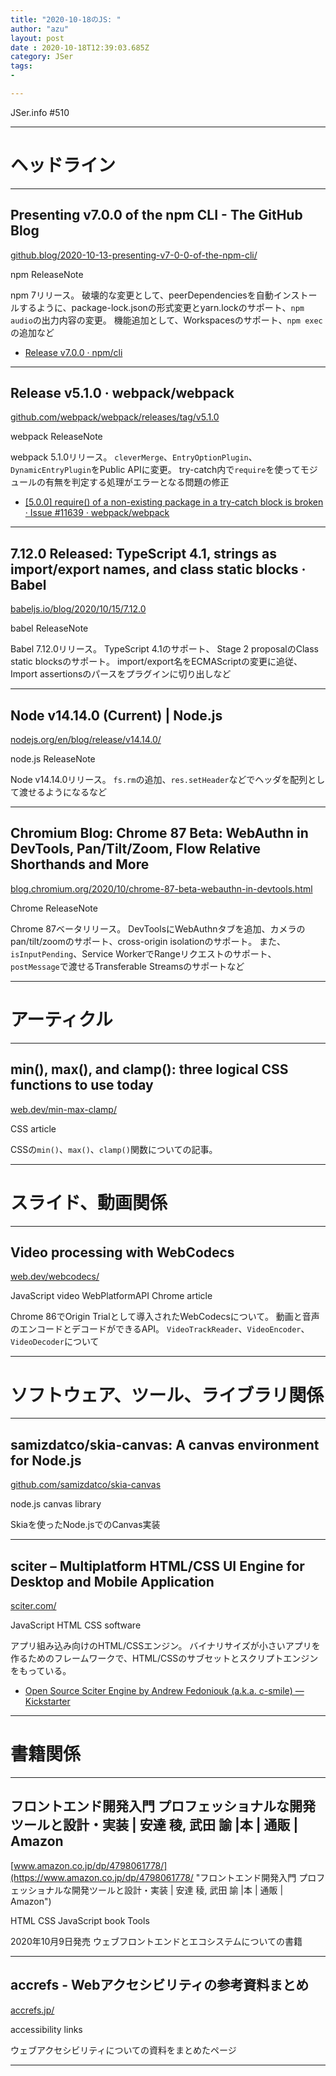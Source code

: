 ```yaml
---
title: "2020-10-18のJS: "
author: "azu"
layout: post
date : 2020-10-18T12:39:03.685Z
category: JSer
tags:
-

---
```


JSer.info #510

----

<h1 class="site-genre">ヘッドライン</h1>

----

## Presenting v7.0.0 of the npm CLI - The GitHub Blog
[github.blog/2020-10-13-presenting-v7-0-0-of-the-npm-cli/](https://github.blog/2020-10-13-presenting-v7-0-0-of-the-npm-cli/ "Presenting v7.0.0 of the npm CLI - The GitHub Blog")
<p class="jser-tags jser-tag-icon"><span class="jser-tag">npm</span> <span class="jser-tag">ReleaseNote</span></p>

npm 7リリース。
破壊的な変更として、peerDependenciesを自動インストールするように、package-lock.jsonの形式変更とyarn.lockのサポート、`npm audio`の出力内容の変更。
機能追加として、Workspacesのサポート、`npm exec`の追加など

- [Release v7.0.0 · npm/cli](https://github.com/npm/cli/releases/tag/v7.0.0 "Release v7.0.0 · npm/cli")

----

## Release v5.1.0 · webpack/webpack
[github.com/webpack/webpack/releases/tag/v5.1.0](https://github.com/webpack/webpack/releases/tag/v5.1.0 "Release v5.1.0 · webpack/webpack")
<p class="jser-tags jser-tag-icon"><span class="jser-tag">webpack</span> <span class="jser-tag">ReleaseNote</span></p>

webpack 5.1.0リリース。
`cleverMerge`、`EntryOptionPlugin`、`DynamicEntryPlugin`をPublic APIに変更。
try-catch内で`require`を使ってモジュールの有無を判定する処理がエラーとなる問題の修正

- [\[5.0.0\] require() of a non-existing package in a try-catch block is broken · Issue #11639 · webpack/webpack](https://github.com/webpack/webpack/issues/11639 "\[5.0.0\] require() of a non-existing package in a try-catch block is broken · Issue #11639 · webpack/webpack")

----

## 7.12.0 Released: TypeScript 4.1, strings as import/export names, and class static blocks · Babel
[babeljs.io/blog/2020/10/15/7.12.0](https://babeljs.io/blog/2020/10/15/7.12.0 "7.12.0 Released: TypeScript 4.1, strings as import/export names, and class static blocks · Babel")
<p class="jser-tags jser-tag-icon"><span class="jser-tag">babel</span> <span class="jser-tag">ReleaseNote</span></p>

Babel 7.12.0リリース。
TypeScript 4.1のサポート、
Stage 2 proposalのClass static blocksのサポート。
import/export名をECMAScriptの変更に追従、Import assertionsのパースをプラグインに切り出しなど


----

## Node v14.14.0 (Current) | Node.js
[nodejs.org/en/blog/release/v14.14.0/](https://nodejs.org/en/blog/release/v14.14.0/ "Node v14.14.0 (Current) | Node.js")
<p class="jser-tags jser-tag-icon"><span class="jser-tag">node.js</span> <span class="jser-tag">ReleaseNote</span></p>

Node v14.14.0リリース。
`fs.rm`の追加、`res.setHeader`などでヘッダを配列として渡せるようになるなど


----

## Chromium Blog: Chrome 87 Beta: WebAuthn in DevTools, Pan/Tilt/Zoom, Flow Relative Shorthands and More
[blog.chromium.org/2020/10/chrome-87-beta-webauthn-in-devtools.html](https://blog.chromium.org/2020/10/chrome-87-beta-webauthn-in-devtools.html "Chromium Blog: Chrome 87 Beta: WebAuthn in DevTools, Pan/Tilt/Zoom, Flow Relative Shorthands and More")
<p class="jser-tags jser-tag-icon"><span class="jser-tag">Chrome</span> <span class="jser-tag">ReleaseNote</span></p>

Chrome 87ベータリリース。
DevToolsにWebAuthnタブを追加、カメラのpan/tilt/zoomのサポート、cross-origin isolationのサポート。
また、`isInputPending`、Service WorkerでRangeリクエストのサポート、`postMessage`で渡せるTransferable Streamsのサポートなど


----
<h1 class="site-genre">アーティクル</h1>

----

## min(), max(), and clamp(): three logical CSS functions to use today
[web.dev/min-max-clamp/](https://web.dev/min-max-clamp/ "min(), max(), and clamp(): three logical CSS functions to use today")
<p class="jser-tags jser-tag-icon"><span class="jser-tag">CSS</span> <span class="jser-tag">article</span></p>

CSSの`min()`、`max()`、`clamp()`関数についての記事。


----
<h1 class="site-genre">スライド、動画関係</h1>

----

## Video processing with WebCodecs
[web.dev/webcodecs/](https://web.dev/webcodecs/ "Video processing with WebCodecs")
<p class="jser-tags jser-tag-icon"><span class="jser-tag">JavaScript</span> <span class="jser-tag">video</span> <span class="jser-tag">WebPlatformAPI</span> <span class="jser-tag">Chrome</span> <span class="jser-tag">article</span></p>

Chrome 86でOrigin Trialとして導入されたWebCodecsについて。
動画と音声のエンコードとデコードができるAPI。
`VideoTrackReader`、`VideoEncoder`、`VideoDecoder`について


----
<h1 class="site-genre">ソフトウェア、ツール、ライブラリ関係</h1>

----

## samizdatco/skia-canvas: A canvas environment for Node.js
[github.com/samizdatco/skia-canvas](https://github.com/samizdatco/skia-canvas "samizdatco/skia-canvas: A canvas environment for Node.js")
<p class="jser-tags jser-tag-icon"><span class="jser-tag">node.js</span> <span class="jser-tag">canvas</span> <span class="jser-tag">library</span></p>

Skiaを使ったNode.jsでのCanvas実装


----

## sciter – Multiplatform HTML/CSS UI Engine for Desktop and Mobile Application
[sciter.com/](https://sciter.com/ "sciter – Multiplatform HTML/CSS UI Engine for Desktop and Mobile Application")
<p class="jser-tags jser-tag-icon"><span class="jser-tag">JavaScript</span> <span class="jser-tag">HTML</span> <span class="jser-tag">CSS</span> <span class="jser-tag">software</span></p>

アプリ組み込み向けのHTML/CSSエンジン。
バイナリサイズが小さいアプリを作るためのフレームワークで、HTML/CSSのサブセットとスクリプトエンジンをもっている。

- [Open Source Sciter Engine by Andrew Fedoniouk (a.k.a. c-smile) — Kickstarter](https://www.kickstarter.com/projects/c-smile/open-source-sciter-engine?ref=thanks-tweet "Open Source Sciter Engine by Andrew Fedoniouk (a.k.a. c-smile) — Kickstarter")

----
<h1 class="site-genre">書籍関係</h1>

----

## フロントエンド開発入門 プロフェッショナルな開発ツールと設計・実装 | 安達 稜, 武田 諭 |本 | 通販 | Amazon
[www.amazon.co.jp/dp/4798061778/](https://www.amazon.co.jp/dp/4798061778/ "フロントエンド開発入門 プロフェッショナルな開発ツールと設計・実装 | 安達 稜, 武田 諭 |本 | 通販 | Amazon")
<p class="jser-tags jser-tag-icon"><span class="jser-tag">HTML</span> <span class="jser-tag">CSS</span> <span class="jser-tag">JavaScript</span> <span class="jser-tag">book</span> <span class="jser-tag">Tools</span></p>

2020年10月9日発売
ウェブフロントエンドとエコシステムについての書籍


----

## accrefs - Webアクセシビリティの参考資料まとめ
[accrefs.jp/](https://accrefs.jp/ "accrefs - Webアクセシビリティの参考資料まとめ")
<p class="jser-tags jser-tag-icon"><span class="jser-tag">accessibility</span> <span class="jser-tag">links</span></p>

ウェブアクセシビリティについての資料をまとめたページ


----
